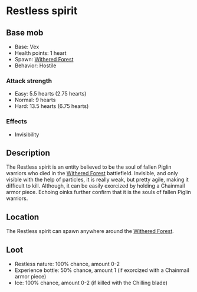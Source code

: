 # Restless spirit

## Base mob

* Base: Vex
* Health points: 1 heart
* Spawn: [Withered Forest](../nether-biomes/witheredforest.md)
* Behavior: Hostile

### Attack strength

* Easy: 5.5 hearts (2.75 hearts)
* Normal: 9 hearts
* Hard: 13.5 hearts (6.75 hearts)

### Effects

* Invisibility

## Description

The Restless spirit is an entity believed to be the soul of fallen Piglin warriors who died in the [Withered Forest](../nether-biomes/witheredforest.md) battlefield. Invisible, and only visible with the help of particles, it is really weak, but pretty agile, making it difficult to kill. Although, it can be easily exorcized by holding a Chainmail armor piece. Echoing oinks further confirm that it is the souls of fallen Piglin warriors.

## Location

The Restless spirit can spawn anywhere around the [Withered Forest](../nether-biomes/witheredforest.md).

## Loot

* Restless nature: 100% chance, amount 0-2
* Experience bottle: 50% chance, amount 1 (if exorcized with a Chainmail armor piece)
* Ice: 100% chance, amount 0-2 (if killed with the Chilling blade)
